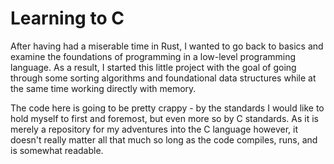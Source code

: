 # Learning to C

After having had a miserable time in Rust, I wanted to go back to basics and 
examine the foundations of programming in a low-level programming language. As 
a result, I started this little project with the goal of going through some 
sorting algorithms and foundational data structures while at the same time 
working directly with memory.

The code here is going to be pretty crappy - by the standards I would like to 
hold myself to first and foremost, but even more so by C standards. As it is 
merely a repository for my adventures into the C language however, it doesn't 
really matter all that much so long as the code compiles, runs, and is somewhat 
readable.

